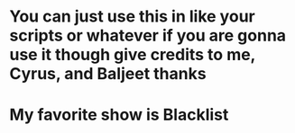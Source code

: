 # You can just use this in like your scripts or whatever if you are gonna use it though give credits to me, Cyrus, and Baljeet thanks
# My favorite show is Blacklist
